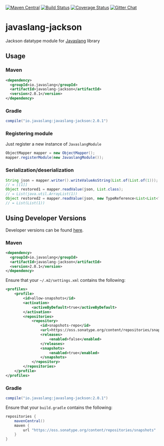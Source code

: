 [![Maven Central](https://maven-badges.herokuapp.com/maven-central/io.javaslang/javaslang-jackson/badge.svg)](https://maven-badges.herokuapp.com/maven-central/io.javaslang/javaslang-jackson)
[![Build Status](https://travis-ci.org/javaslang/javaslang-jackson.svg?branch=master)](https://travis-ci.org/javaslang/javaslang-jackson)
[![Coverage Status](https://codecov.io/github/javaslang/javaslang-jackson/coverage.svg?branch=master)](https://codecov.io/github/javaslang/javaslang-jackson?branch=master)
[![Gitter Chat](https://badges.gitter.im/Join%20Chat.svg)](https://gitter.im/javaslang/javaslang)

# javaslang-jackson

Jackson datatype module for [Javaslang](http://javaslang.com/) library

## Usage

### Maven

```xml
<dependency>
  <groupId>io.javaslang</groupId>
  <artifactId>javaslang-jackson</artifactId>
  <version>2.0.1</version>
</dependency>
```

### Gradle

```groovy
compile("io.javaslang:javaslang-jackson:2.0.1")
```

### Registering module
Just register a new instance of <code>JavaslangModule</code>
```java
ObjectMapper mapper = new ObjectMapper();
mapper.registerModule(new JavaslangModule());
```
### Serialization/deserialization
```java
String json = mapper.writer().writeValueAsString(List.of(List.of(1)));
// = [[1]]
Object restored1 = mapper.readValue(json, List.class);
// = List(java.util.ArrayList(1))
Object restored2 = mapper.readValue(json, new TypeReference<List<List<?>>>() {});
// = List(List(1))
```
## Using Developer Versions

Developer versions can be found [here](https://oss.sonatype.org/content/repositories/snapshots/io/javaslang/javaslang-jackson).

### Maven

```xml
<dependency>
  <groupId>io.javaslang</groupId>
  <artifactId>javaslang-jackson</artifactId>
  <version>2.0.1</version>
</dependency>
```

Ensure that your `~/.m2/settings.xml` contains the following:

```xml
<profiles>
    <profile>
        <id>allow-snapshots</id>
        <activation>
            <activeByDefault>true</activeByDefault>
        </activation>
        <repositories>
            <repository>
                <id>snapshots-repo</id>
                <url>https://oss.sonatype.org/content/repositories/snapshots</url>
                <releases>
                    <enabled>false</enabled>
                </releases>
                <snapshots>
                    <enabled>true</enabled>
                </snapshots>
            </repository>
        </repositories>
    </profile>
</profiles>
```

### Gradle

```groovy
compile("io.javaslang:javaslang-jackson:2.0.1")
```

Ensure that your `build.gradle` contains the following:

```groovy
repositories {
    mavenCentral()
    maven {
        url "https://oss.sonatype.org/content/repositories/snapshots"
    }
}
```
